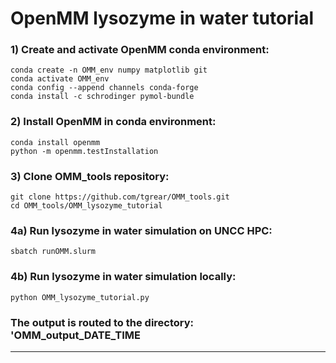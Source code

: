 # OpenMM lysozyme in water tutorial

### 1) Create and activate OpenMM conda environment:
    conda create -n OMM_env numpy matplotlib git 
    conda activate OMM_env 
    conda config --append channels conda-forge 
    conda install -c schrodinger pymol-bundle 

### 2) Install OpenMM in conda environment:
    conda install openmm
    python -m openmm.testInstallation

### 3) Clone OMM_tools repository:
    git clone https://github.com/tgrear/OMM_tools.git
    cd OMM_tools/OMM_lysozyme_tutorial

### 4a) Run lysozyme in water simulation on UNCC HPC:
    sbatch runOMM.slurm

### 4b) Run lysozyme in water simulation locally:
    python OMM_lysozyme_tutorial.py
    
### The output is routed to the directory: 'OMM_output_DATE_TIME

---
